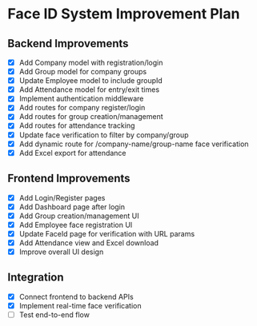 # Face ID System Improvement Plan

## Backend Improvements
- [x] Add Company model with registration/login
- [x] Add Group model for company groups
- [x] Update Employee model to include groupId
- [x] Add Attendance model for entry/exit times
- [x] Implement authentication middleware
- [x] Add routes for company register/login
- [x] Add routes for group creation/management
- [x] Add routes for attendance tracking
- [x] Update face verification to filter by company/group
- [x] Add dynamic route for /company-name/group-name face verification
- [x] Add Excel export for attendance

## Frontend Improvements
- [x] Add Login/Register pages
- [x] Add Dashboard page after login
- [x] Add Group creation/management UI
- [x] Add Employee face registration UI
- [x] Update FaceId page for verification with URL params
- [x] Add Attendance view and Excel download
- [x] Improve overall UI design

## Integration
- [x] Connect frontend to backend APIs
- [x] Implement real-time face verification
- [ ] Test end-to-end flow
